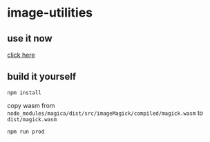 # image-utilities
## use it now

[click here](https://enderpicture.github.io/image-utilities/)

## build it yourself

`npm install`

copy wasm from `node_modules/magica/dist/src/imageMagick/compiled/magick.wasm` to `dist/magick.wasm` 

`npm run prod`

